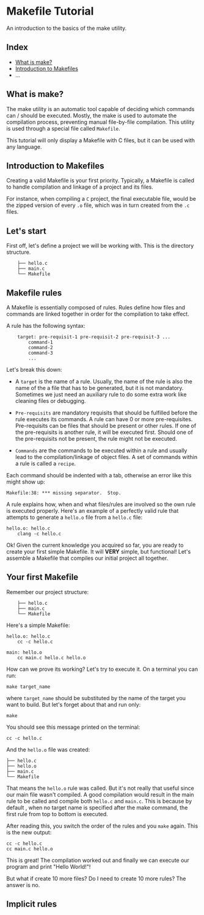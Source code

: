 # Makefile Tutorial
An introduction to the basics of the make utility.


## Index

- [What is make?](#index-1)
- [Introduction to Makefiles](#index-2)
- ...

## <a name="index-1">What is make?</a>

The make utility is an automatic tool capable of deciding which commands can / should be executed. Mostly, the make is used to automate the compilation process, preventing manual file-by-file compilation. This utility is used through a special file called `Makefile`.

This tutorial will only display a Makefile with C files, but it can be used with any language.

## <a name="index-2">Introduction to Makefiles</a>
Creating a valid Makefile is your first priority. Typically, a Makefile is called to handle compilation and linkage of a project and its files.

For instance, when compiling a `C` project, the final executable file, would be the zipped version of every `.o` file, which was in turn created from the `.c` files.

## <a name="index-3">Let's start</a>
First off, let's define a project we will be working with. This is the directory structure.

		├── hello.c 
		├── main.c
		└── Makefile

## <a name="index-4">Makefile rules</a>
A Makefile is essentially composed of rules. Rules define how files and commands are linked together in order for the compilation to take effect.

A rule has the following syntax:

```		
	target: pre-requisit-1 pre-requisit-2 pre-requisit-3 ...
		command-1
		command-2
		command-3
		...
```

Let's break this down:

- A `target` is the name of a rule. Usually, the name of the rule is also the name of the a file that has to be generated, but it is not mandatory. Sometimes we just need an auxiliary rule to do some extra work like cleaning files or debugging.

- `Pre-requisits` are mandatory requisits that should be fulfilled before the rule executes its commands. A rule can have 0 or more pre-requisites. Pre-requisits can be files that should be present or other rules. If one of the pre-requisits is another rule, it will be executed first. Should one of the pre-requisits not be present, the rule might not be executed.

- `Commands` are the commands to be executed within a rule and usually lead to the compilation/linkage of object files. A set of commands within a rule is called a `recipe`.

Each command should be indented with a tab, otherwise an error like this might show up:

	Makefile:38: *** missing separator.  Stop.


A rule explains how, when and what files/rules are involved so the own rule is executed properly.
Here's an example of a perfectly valid rule that attempts to generate a `hello.o` file from a `hello.c` file:

	hello.o: hello.c
		clang -c hello.c

Ok! Given the current knowledge you acquired so far, you are ready to create your first simple Makefile. It will **VERY** simple, but functional! Let's assemble a Makefile that compiles our initial project all together.

## <a name="index-5">Your first Makefile</a>

Remember our project structure:

		├── hello.c 
		├── main.c
		└── Makefile

Here's a simple Makefile:

	hello.o: hello.c
		cc -c hello.c

	main: hello.o
		cc main.c hello.c hello.o

How can we prove its working? Let's try to execute it. On a terminal you can run:

	make target_name

where `target_name` should be substituted by the name of the target you want to build. But let's forget about that and run only:

	make

You should see this message printed on the terminal:

	cc -c hello.c

And the `hello.o` file was created:

	├── hello.c 
	├── hello.o 
	├── main.c
	└── Makefile

That means the `hello.o` rule was called. But it's not really that useful since our main file wasn't compiled. A good compilation would result in the main rule to be called and compile both `hello.c` and `main.c`. This is because by default
, when no target name is specified after the make command, the first rule from top to bottom is executed. 

After reading this, you switch the order of the rules and you `make` again. This is the new output:

	cc -c hello.c
	cc main.c hello.o

This is great! The compilation worked out and finally we can execute our program and print "Hello World!"!

But what if create 10 more files? Do I need to create 10 more rules? The answer is no.

## <a name="index-4">Implicit rules</a> 

<!-- 

## <a name="index-4">Implicit rules</a> 
	Implicit rule for C:
		$(CC) $(CPPFLAGS) $(CFLAGS) -c
	Implicit rule for C++:
		$(CXX) $(CPPFLAGS) $(CXXFLAGS) -c

## <a name="index-4">Special rules</a> 
.SILENT: silences all the commands printed on the output
.PHONY: used to tell the Makefile to not confuse the names of the targets with filenames. For instance, having a file called `hello`, should not enter in conflict with the `hello` rule

## <a name="index-4">Builtin variables</a>
Some variables are already recognized by the Makefile when given a certain name. Those are the variables the Makefile will use to execute the implicit rules. Here are some useful variables:
	AR("ar") - used to create archives, .a files
	CC("cc") - the default compiler to use when compiling C programs
	CXX("g++") - the default compiler to use when compiling C++ programs
	ARFLAGS("-rv") - flags to work with AR
	CFLAGS("") - extra flags to work with CC
	CXXFLAGS("") - extra flags to work with CXX
	
## <a name="index-4">Automatic variables</a>
	$@ - The target name
	$< - The name of the first pre requisite
	$^ - The name of all the pre requisites, separated by spaces

-->